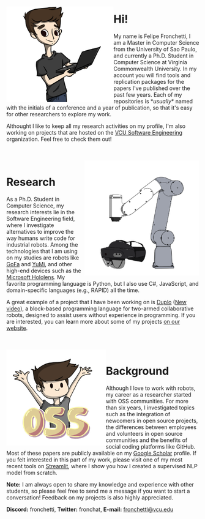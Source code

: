 ### 

<img align="left" width="280" height="250" src="https://github.com/fronchetti/fronchetti/blob/main/felipe_comp.png?raw=true">

# Hi!

My name is Felipe Fronchetti, I am a Master in Computer Science from the University of Sao Paulo, and currently a Ph.D. Student in Computer Science at Virginia Commonwealth University. In my account you will find tools and replication packages for the papers I've published over the past few years.
Each of my repositories is \*_usually_\* named with the initials of a conference and a year of publication, so that it's easy for other researchers to explore my work.

Althought I like to keep all my research activities on my profile, I'm also working on projects that are hosted on the <a href="https://github.com/vcuse">VCU Software Engineering</a> organization. Feel free to check them out!

<br>
<br>

<img align="right" width="300" height="300" src="https://github.com/fronchetti/fronchetti/blob/main/gofa_comb.png?raw=true">

# Research
As a Ph.D. Student in Computer Science, my research interests lie in the Software Engineering field, where I investigate alternatives to improve the way humans write code for industrial robots. Among the technologies that I am using on my studies are robots like <a href="https://new.abb.com/products/robotics/collaborative-robots/crb-15000">GoFa</a> and <a href="https://new.abb.com/products/robotics/collaborative-robots/irb-14000-yumi">YuMi</a>, and other high-end devices such as the <a href="https://www.microsoft.com/en-us/hololens">Microsoft Hololens</a>. My favorite programming language is Python, but I also use C#, JavaScript, and domain-specific languages (e.g., RAPID) all the time.

A great example of a project that I have been working on is <a href="https://github.com/fronchetti/ICSE-2024">Duplo<a> (<a href="https://youtu.be/MDmuNLtOmC4">New video<a>), a block-based programming language for two-armed collaborative robots, designed to assist users without experience in programming. If you are interested, you can learn more about some of my projects <a href="https://se.lab.vcu.edu/research/robotics/"> on our website</a>.
  
<br>
<br>

<img align="left" width="260" height="250" src="https://github.com/fronchetti/fronchetti/blob/main/oss_hup.png?raw=true">

# Background
Although I love to work with robots, my career as a researcher started with OSS communities. For more than six years, I investigated topics such as the integration of newcomers in open source projects, the differences between employees and volunteers in open source communities and the benefits of social coding platforms like GitHub. Most of these papers are publicly available on my <a href="https://scholar.google.com/citations?user=-6jIjG8AAAAJ&hl=en">Google Scholar</a> profile. If you felt interested in this part of my work, please visit one of my most recent tools on <a href="https://contributing.streamlit.app/">Streamlit</a>, where I show you how I created a supervised NLP model from scratch.
   
**Note:** I am always open to share my knowledge and experience with other students, so please feel free to send me a message if you want to start a conversation! Feedback on my projects is also highly appreciated.

**Discord:** fronchetti, **Twitter:** fronchat, **E-mail:** fronchettl@vcu.edu
